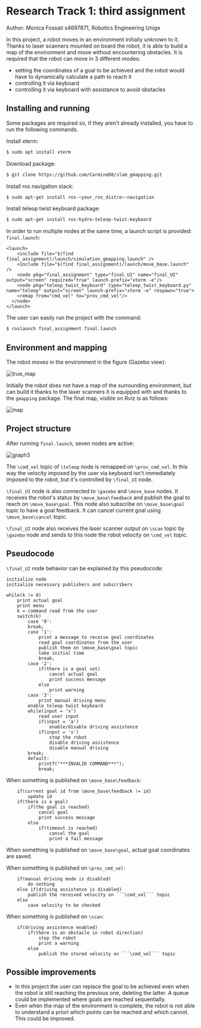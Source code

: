 # Research Track 1: third assignment 
Author: Monica Fossati s4697871, Robotics Engineering Unige

In this project, a robot moves in an environment initially unknown to it. Thanks to laser scanners mounted on board the robot, it is able to build a map of the environment and move without encountering obstacles.
It is required that the robot can move in 3 different modes:
*  setting the coordinates of a goal to be achieved and the robot would have to dynamically calculate a path to reach it 
*  controlling it via keyboard 
*  controlling it via keyboard with assistance to avoid obstacles

## Installing and running
Some packages are required so, if they aren't already installed, you have to run the following commands.

Install xterm:
```bash
$ sudo apt install xterm
```
Download package:
```bash
$ git clone https://github.com/CarmineD8/slam_gmapping.git
```
Install ros navigation stack:
```bash
$ sudo apt-get install ros-<your_ros_distro>-navigation
```
Install teleop twist keyboard package:
```bash
$ sudo apt-get install ros-hydro-teleop-twist-keyboard
```
In order to run multiple nodes at the same time, a launch script is provided:
```final.launch```:
```
<launch>
    <include file="$(find final_assignment)/launch/simulation_gmapping.launch" />
    <include file="$(find final_assignment)/launch/move_base.launch" />
    <node pkg="final_assignment" type="final_UI" name="final_UI" output="screen" required="true" launch-prefix="xterm -e"/>
    <node pkg="teleop_twist_keyboard" type="teleop_twist_keyboard.py" name="teleop" output="screen" launch-prefix="xterm -e" respawn="true">
    <remap from="cmd_vel" to="prov_cmd_vel"/>
  </node>
</launch>
```
The user can easily run the project with the command:
```bash
$ roslaunch final_assignment final.launch 
```
## Environment and mapping
The robot moves in the environment in the figure (Gazebo view):

![true_map](https://user-images.githubusercontent.com/62377263/148927975-c272cc18-bd40-4af4-822e-f6440199b8a9.JPG)

Initially the robot does not have a map of the surrounding environment, but can build it thanks to the laser scanners it is equipped with and thanks to the ```gmapping``` package.
The final map, visible on Rviz is as follows:

![map](https://user-images.githubusercontent.com/62377263/148928409-d8d45436-5e83-4284-8f01-b21346316c74.JPG)

## Project structure
After running ```final.launch```, seven nodes are active:

![graph3](https://user-images.githubusercontent.com/62377263/148929443-39082c28-c785-43f7-88e0-f35ff369175c.JPG)

The ```\cmd_vel``` topic of ```\teleop``` node is remapped on ```\prov_cmd_vel```. In this way the velocity imposed by the user via keyboard isn't immediately imposed to the robot, but it's controlled by ```\final_UI``` node.

```\final_UI``` node is also connected to ```\gazebo``` and ```\move_base``` nodes.
It receives the robot's status by ```\move_base\feedback``` and publish the goal to reach on ```\move_base\goal```. This node also subscribe on ```\move_base\goal``` topic to have a goal feedback. It can cancel current goal using ```\move_base\cancel``` topic.

```\final_UI``` node also receives the laser scanner output on ```\scan``` topic by ```\gazebo``` node and sends to this node the robot velocity on ```\cmd_vel``` topic.

## Pseudocode
```\final_UI``` node behavior can be explained by this pseudocode:

```pseudocode
initialize node
initialize necessary publishers and subscribers

while(k != 0)
    print actual goal
    print menu
    k = command read from the user
    switch(k)
	    case '0':
	    break;
	    case '1':
            print a message to receive goal coordinates
	    	read goal coordinates from the user
            publish them on \move_base\goal topic
            take initial time
	    	break;
	    case '2':
	    	if(there is a goal set)
                cancel actual goal 
                print success message
            else
                print warning
	    case '3':
	    	print manual driving menu
		enable teleop twist keyboard
		while(input = 'x')
			read user input
			if(input = 'a')
			    enable/disable driving assistence
			if(input = 'x')
			    stop the robot
			    disable driving assistence
			    disable manual driving
		break;
	    default:
	    	printf("***INVALID COMMAND***");
	    	break;
```
When something is published on ```\move_base\feedback```:
```pseudocode
	if(current goal id from \move_base\feedback != id)
		update id
	if(there is a goal)
		if(the goal is reached)
			cancel goal
			print success message
		else
			if(timeout is reached)
				cancel the goal
				print a fail message
```
When something is published on ```\move_base\goal```, actual goal coordinates are saved.

When something is published on ```\prov_cmd_vel```:
```pseudocode
	if(manual driving mode is disabled)
		do nothing
	else if(driving assistence is disabled)
		publish the received velocity on ```\cmd_vel``` topic
	else 
		save velocity to be checked	
```
When something is published on ```\scan```:
```pseudocode
	if(driving assistence enabled)
		if(there is an obstacle in robot direction)
			stop the robot
			print a warning
		else
			publish the stored velocity on ```\cmd_vel``` topic
```

## Possible improvements
* In this project the user can replace the goal to be achieved even when the robot is still reaching the previous one, deleting the latter. A queue could be implemented where goals are reached sequentially.
* Even when the map of the environment is complete, the robot is not able to understand a priori which points can be reached and which cannot. This could be improved.
